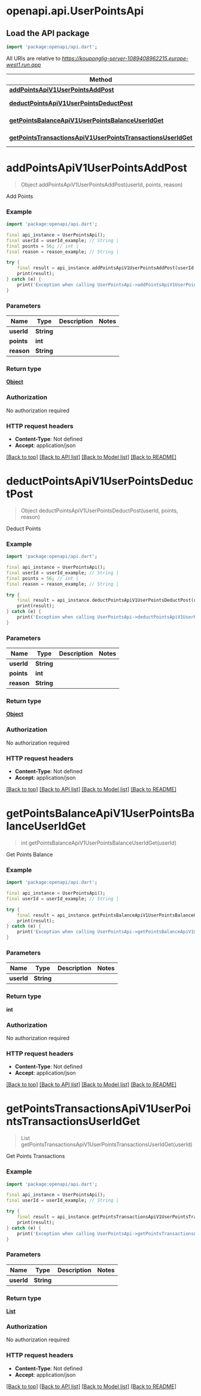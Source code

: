 # openapi.api.UserPointsApi

## Load the API package
```dart
import 'package:openapi/api.dart';
```

All URIs are relative to *https://kouponglig-server-1089408962215.europe-west1.run.app*

Method | HTTP request | Description
------------- | ------------- | -------------
[**addPointsApiV1UserPointsAddPost**](UserPointsApi.md#addpointsapiv1userpointsaddpost) | **POST** /api/v1/user_points/add | Add Points
[**deductPointsApiV1UserPointsDeductPost**](UserPointsApi.md#deductpointsapiv1userpointsdeductpost) | **POST** /api/v1/user_points/deduct | Deduct Points
[**getPointsBalanceApiV1UserPointsBalanceUserIdGet**](UserPointsApi.md#getpointsbalanceapiv1userpointsbalanceuseridget) | **GET** /api/v1/user_points/balance/{user_id} | Get Points Balance
[**getPointsTransactionsApiV1UserPointsTransactionsUserIdGet**](UserPointsApi.md#getpointstransactionsapiv1userpointstransactionsuseridget) | **GET** /api/v1/user_points/transactions/{user_id} | Get Points Transactions


# **addPointsApiV1UserPointsAddPost**
> Object addPointsApiV1UserPointsAddPost(userId, points, reason)

Add Points

### Example
```dart
import 'package:openapi/api.dart';

final api_instance = UserPointsApi();
final userId = userId_example; // String | 
final points = 56; // int | 
final reason = reason_example; // String | 

try {
    final result = api_instance.addPointsApiV1UserPointsAddPost(userId, points, reason);
    print(result);
} catch (e) {
    print('Exception when calling UserPointsApi->addPointsApiV1UserPointsAddPost: $e\n');
}
```

### Parameters

Name | Type | Description  | Notes
------------- | ------------- | ------------- | -------------
 **userId** | **String**|  | 
 **points** | **int**|  | 
 **reason** | **String**|  | 

### Return type

[**Object**](Object.md)

### Authorization

No authorization required

### HTTP request headers

 - **Content-Type**: Not defined
 - **Accept**: application/json

[[Back to top]](#) [[Back to API list]](../README.md#documentation-for-api-endpoints) [[Back to Model list]](../README.md#documentation-for-models) [[Back to README]](../README.md)

# **deductPointsApiV1UserPointsDeductPost**
> Object deductPointsApiV1UserPointsDeductPost(userId, points, reason)

Deduct Points

### Example
```dart
import 'package:openapi/api.dart';

final api_instance = UserPointsApi();
final userId = userId_example; // String | 
final points = 56; // int | 
final reason = reason_example; // String | 

try {
    final result = api_instance.deductPointsApiV1UserPointsDeductPost(userId, points, reason);
    print(result);
} catch (e) {
    print('Exception when calling UserPointsApi->deductPointsApiV1UserPointsDeductPost: $e\n');
}
```

### Parameters

Name | Type | Description  | Notes
------------- | ------------- | ------------- | -------------
 **userId** | **String**|  | 
 **points** | **int**|  | 
 **reason** | **String**|  | 

### Return type

[**Object**](Object.md)

### Authorization

No authorization required

### HTTP request headers

 - **Content-Type**: Not defined
 - **Accept**: application/json

[[Back to top]](#) [[Back to API list]](../README.md#documentation-for-api-endpoints) [[Back to Model list]](../README.md#documentation-for-models) [[Back to README]](../README.md)

# **getPointsBalanceApiV1UserPointsBalanceUserIdGet**
> int getPointsBalanceApiV1UserPointsBalanceUserIdGet(userId)

Get Points Balance

### Example
```dart
import 'package:openapi/api.dart';

final api_instance = UserPointsApi();
final userId = userId_example; // String | 

try {
    final result = api_instance.getPointsBalanceApiV1UserPointsBalanceUserIdGet(userId);
    print(result);
} catch (e) {
    print('Exception when calling UserPointsApi->getPointsBalanceApiV1UserPointsBalanceUserIdGet: $e\n');
}
```

### Parameters

Name | Type | Description  | Notes
------------- | ------------- | ------------- | -------------
 **userId** | **String**|  | 

### Return type

**int**

### Authorization

No authorization required

### HTTP request headers

 - **Content-Type**: Not defined
 - **Accept**: application/json

[[Back to top]](#) [[Back to API list]](../README.md#documentation-for-api-endpoints) [[Back to Model list]](../README.md#documentation-for-models) [[Back to README]](../README.md)

# **getPointsTransactionsApiV1UserPointsTransactionsUserIdGet**
> List<UserPointsTransactionModel> getPointsTransactionsApiV1UserPointsTransactionsUserIdGet(userId)

Get Points Transactions

### Example
```dart
import 'package:openapi/api.dart';

final api_instance = UserPointsApi();
final userId = userId_example; // String | 

try {
    final result = api_instance.getPointsTransactionsApiV1UserPointsTransactionsUserIdGet(userId);
    print(result);
} catch (e) {
    print('Exception when calling UserPointsApi->getPointsTransactionsApiV1UserPointsTransactionsUserIdGet: $e\n');
}
```

### Parameters

Name | Type | Description  | Notes
------------- | ------------- | ------------- | -------------
 **userId** | **String**|  | 

### Return type

[**List<UserPointsTransactionModel>**](UserPointsTransactionModel.md)

### Authorization

No authorization required

### HTTP request headers

 - **Content-Type**: Not defined
 - **Accept**: application/json

[[Back to top]](#) [[Back to API list]](../README.md#documentation-for-api-endpoints) [[Back to Model list]](../README.md#documentation-for-models) [[Back to README]](../README.md)

